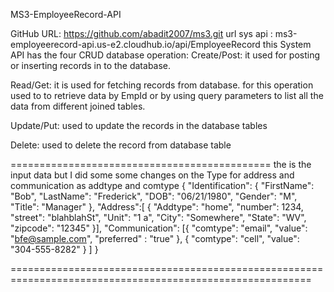 
MS3-EmployeeRecord-API



GitHub URL:   https://github.com/abadit2007/ms3.git
url sys api :   ms3-employeerecord-api.us-e2.cloudhub.io/api/EmployeeRecord
this System API has the four CRUD database operation:
Create/Post: it used for posting or inserting records in to the database.

Read/Get: it is used for fetching records from database. for this operation used to to retrieve data by EmpId or by using 
                 query parameters to list all the data from different joined tables.

Update/Put: used to update the records in the database tables

Delete: used to delete the record from database table


=============================================
the is the  input data but I did some some changes on the Type for address and communication as addtype and comtype
{
	"Identification": {
		"FirstName": "Bob",
		"LastName": "Frederick",
		"DOB": "06/21/1980",
		"Gender": "M",
		"Title": "Manager"
	},
	"Address":[ {
		"Addtype": "home",
		"number": 1234,
		"street": "blahblahSt",
		"Unit": "1 a",
		"City": "Somewhere",
		"State": "WV",
		"zipcode": "12345"
	}],
	"Communication": [{
			"comtype": "email",
			"value": "bfe@sample.com",
	  		"preferred" : "true"
		},
		{
			"comtype": "cell",
			"value": "304-555-8282"
		}
	]
}


==========================================================================================================
